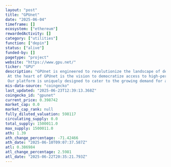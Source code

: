 ```yaml
---
layout: "post"
title: "GPUnet"
date: "2025-06-04"
timeframe: []
ecosystem: ["ethereum"]
rewardedActivity: []
category: ["utilities"]
function: ["depin"]
status: ["alive"]
funded-by: []
pagetype: "project"
website: "https://www.gpu.net/"
ticker: "GPU"
description: "GPUnet is engineered to revolutionize the landscape of decentralized computing power, offering a robust and scalable solution for a wide range of computational needs. 
 At the heart of GPUnet is the vision to democratize access to high-performance computing resources, making them readily available for diverse applications ranging from data analysis and scientific research to AI development and beyond.
 Our platform is uniquely designed to cater to the growing demand for accessible and efficient ..."
mis-data-source: "coingecko"
last_updated: "2025-06-23T12:39:13.368Z"
coingecko_id: "gpunet"
current_price: 0.398742
market_cap: 0.0
market_cap_rank: null
fully_diluted_valuation: 598117
circulating_supply: 0.0
total_supply: 1500011.0
max_supply: 1500011.0
ath: 1.39
ath_change_percentage: -71.42466
ath_date: "2025-06-10T09:07:37.587Z"
atl: 0.386984
atl_change_percentage: 2.5981
atl_date: "2025-06-22T20:35:21.793Z"
---
```


